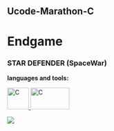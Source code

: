 ## Ucode-Marathon-C
# Endgame
### STAR DEFENDER (SpaceWar)

**languages and tools:**

<p align="left">
    <a href="https://devdocs.io/c/" target="_blank" rel="noreferrer">
      <img src='https://cdn.jsdelivr.net/gh/devicons/devicon/icons/c/c-original.svg' alt="С" width="50" height="50">
    </a>
    <a href="https://www.libsdl.org/" target="_blank" rel="noreferrer">
      <img src='https://www.libsdl.org/media/SDL_logo.png' alt="С" width="90" height="50">
    </a>
</p>


![](https://visitor-badge.glitch.me/badge?page_id=determa.Ucode-Marathon-C)

